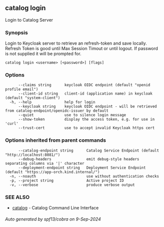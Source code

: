 ## catalog login

Login to Catalog Server

### Synopsis

Login to Keycloak server to retrieve an refresh-token and save locally. Refresh Token is good until Max Session Timout or until logout. If password is not supplied it will be prompted for.

```
catalog login <username> [<password>] [flags]
```

### Options

```
      --claims string      keycloak OIDC endpoint (default "openid profile email")
      --client-id string   client-id (application name) in keycloak (default "system-client")
  -h, --help               help for login
      --keycloak string    keycloak OIDC endpoint - will be retrieved from catalog-endpoint/openidc-issuer by default
      --quiet              use to silence login message
      --show-token         display the access token, e.g. for use in 'curl'
      --trust-cert         use to accept invalid Keycloak https cert
```

### Options inherited from parent commands

```
      --catalog-endpoint string      Catalog Service Endpoint (default "http://localhost:8081/")
      --debug-headers                emit debug-style headers separating columns via '|' character
      --deployment-endpoint string   Deployment Service Endpoint (default "https://app-orch.kind.internal/")
  -n, --noauth                       use without authentication checks
  -p, --project string               Active project ID
  -v, --verbose                      produce verbose output
```

### SEE ALSO

* [catalog](catalog.md)	 - Catalog Command Line Interface

###### Auto generated by spf13/cobra on 9-Sep-2024
